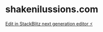 # shakenilussions.com

[Edit in StackBlitz next generation editor ⚡️](https://stackblitz.com/~/github.com/sbanszky/shakenilussions.com)
